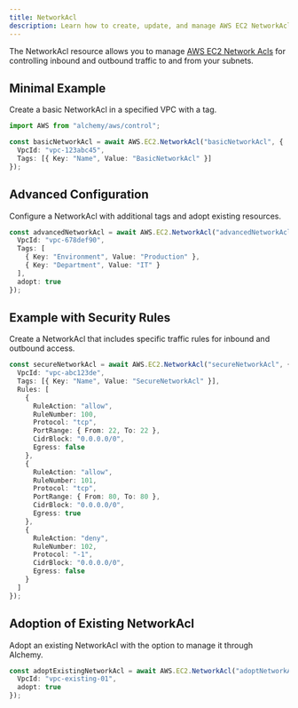 ```yaml
---
title: NetworkAcl
description: Learn how to create, update, and manage AWS EC2 NetworkAcls using Alchemy Cloud Control.
---
```



The NetworkAcl resource allows you to manage [AWS EC2 Network Acls](https://docs.aws.amazon.com/ec2/latest/userguide/) for controlling inbound and outbound traffic to and from your subnets.

## Minimal Example

Create a basic NetworkAcl in a specified VPC with a tag.

```ts
import AWS from "alchemy/aws/control";

const basicNetworkAcl = await AWS.EC2.NetworkAcl("basicNetworkAcl", {
  VpcId: "vpc-123abc45",
  Tags: [{ Key: "Name", Value: "BasicNetworkAcl" }]
});
```

## Advanced Configuration

Configure a NetworkAcl with additional tags and adopt existing resources.

```ts
const advancedNetworkAcl = await AWS.EC2.NetworkAcl("advancedNetworkAcl", {
  VpcId: "vpc-678def90",
  Tags: [
    { Key: "Environment", Value: "Production" },
    { Key: "Department", Value: "IT" }
  ],
  adopt: true
});
```

## Example with Security Rules

Create a NetworkAcl that includes specific traffic rules for inbound and outbound access.

```ts
const secureNetworkAcl = await AWS.EC2.NetworkAcl("secureNetworkAcl", {
  VpcId: "vpc-abc123de",
  Tags: [{ Key: "Name", Value: "SecureNetworkAcl" }],
  Rules: [
    {
      RuleAction: "allow",
      RuleNumber: 100,
      Protocol: "tcp",
      PortRange: { From: 22, To: 22 },
      CidrBlock: "0.0.0.0/0",
      Egress: false
    },
    {
      RuleAction: "allow",
      RuleNumber: 101,
      Protocol: "tcp",
      PortRange: { From: 80, To: 80 },
      CidrBlock: "0.0.0.0/0",
      Egress: true
    },
    {
      RuleAction: "deny",
      RuleNumber: 102,
      Protocol: "-1",
      CidrBlock: "0.0.0.0/0",
      Egress: false
    }
  ]
});
```

## Adoption of Existing NetworkAcl

Adopt an existing NetworkAcl with the option to manage it through Alchemy.

```ts
const adoptExistingNetworkAcl = await AWS.EC2.NetworkAcl("adoptNetworkAcl", {
  VpcId: "vpc-existing-01",
  adopt: true
});
```
